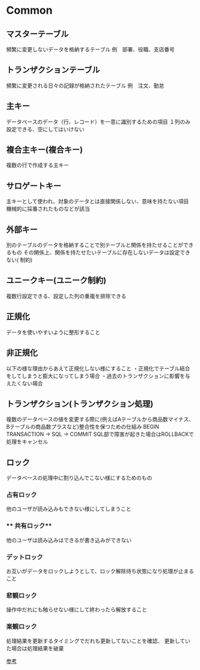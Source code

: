 # Common


## **マスターテーブル**
頻繁に変更しないデータを格納するテーブル
例　部署、役職、支店番号

## **トランザクションテーブル**
頻繁に変更される日々の記録が格納されたテーブル
例　注文、勤怠

## **主キー**
データベースのデータ（行、レコード）を一意に識別するための項目
１列のみ設定できる、空にしてはいけない

## **複合主キー(複合キー)**
複数の行で作成する主キー

## **サロゲートキー**
主キーとして使われ、対象のデータとは直接関係しない、意味を持たない項目
機械的に採番されたものなどが該当

## **外部キー**
別のテーブルのデータを格納することで別テーブルと関係を持たせることができるもの
その関係上、関係を持たせたいテーブルに存在しないデータは設定できない( 制約)

## **ユニークキー(ユニーク制約)**
複数行設定できる、設定した列の重複を排除できる

## **正規化**
データを使いやすいように整形すること

## **非正規化**
以下の様な理由からあえて正規化しない様にすること
・正規化でテーブル結合をしてしまうと膨大になってしまう場合
・過去のトランザクションに影響を与えたくない場合

## **トランザクション(トランザクション処理)**
複数のデータベースの値を変更する際に(例えばAテーブルから商品数マイナス、Bテーブルの商品数プラスなど)整合性を保つための仕組み
BEGIN TRANSACTION  -> SQL  -> COMMIT
SQL部で障害が起きた場合はROLLBACKで処理をキャンセル


## **ロック**
データベースの処理中に割り込んでこない様にするためのもの

### **占有ロック**
他のユーザが読み込みもできない様にしてしまうこと

### ** 共有ロック**
他のユーザは読み込みはできるが書き込みができない

### **デットロック**
お互いがデータをロックしようとして、ロック解除待ち状態になり処理が止まること

### **悲観ロック**
操作中だれにも触らせない様にして終わったら解放すること


### **楽観ロック**
処理結果を更新するタイミングでだれも更新してないことを確認、
更新していた場合は処理結果を破棄



[参考](https://sowel.co.jp/PDF_file/SQL/Other/DB_GeneralTerm.pdf)